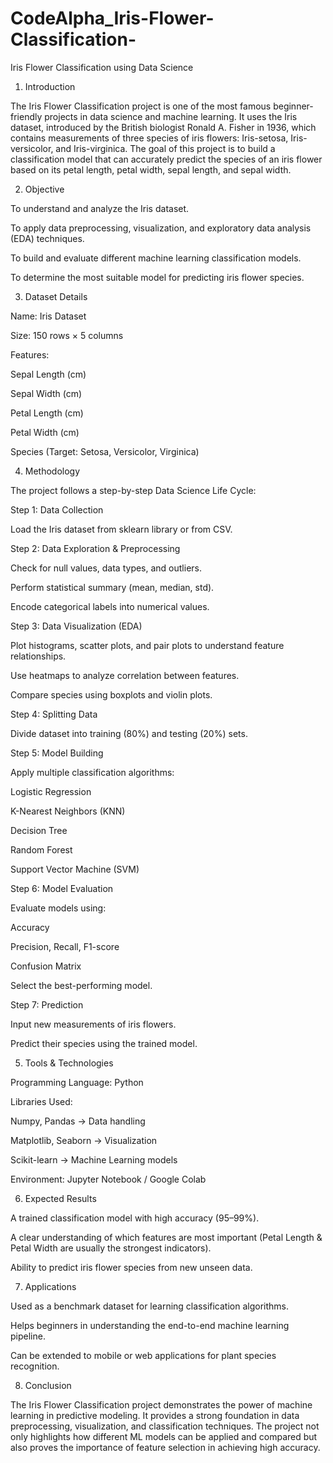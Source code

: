 # CodeAlpha_Iris-Flower-Classification-
Iris Flower Classification using Data Science
1. Introduction

The Iris Flower Classification project is one of the most famous beginner-friendly projects in data science and machine learning. It uses the Iris dataset, introduced by the British biologist Ronald A. Fisher in 1936, which contains measurements of three species of iris flowers: Iris-setosa, Iris-versicolor, and Iris-virginica.
The goal of this project is to build a classification model that can accurately predict the species of an iris flower based on its petal length, petal width, sepal length, and sepal width.

2. Objective

To understand and analyze the Iris dataset.

To apply data preprocessing, visualization, and exploratory data analysis (EDA) techniques.

To build and evaluate different machine learning classification models.

To determine the most suitable model for predicting iris flower species.

3. Dataset Details

Name: Iris Dataset

Size: 150 rows × 5 columns

Features:

Sepal Length (cm)

Sepal Width (cm)

Petal Length (cm)

Petal Width (cm)

Species (Target: Setosa, Versicolor, Virginica)

4. Methodology

The project follows a step-by-step Data Science Life Cycle:

Step 1: Data Collection

Load the Iris dataset from sklearn library or from CSV.

Step 2: Data Exploration & Preprocessing

Check for null values, data types, and outliers.

Perform statistical summary (mean, median, std).

Encode categorical labels into numerical values.

Step 3: Data Visualization (EDA)

Plot histograms, scatter plots, and pair plots to understand feature relationships.

Use heatmaps to analyze correlation between features.

Compare species using boxplots and violin plots.

Step 4: Splitting Data

Divide dataset into training (80%) and testing (20%) sets.

Step 5: Model Building

Apply multiple classification algorithms:

Logistic Regression

K-Nearest Neighbors (KNN)

Decision Tree

Random Forest

Support Vector Machine (SVM)

Step 6: Model Evaluation

Evaluate models using:

Accuracy

Precision, Recall, F1-score

Confusion Matrix

Select the best-performing model.

Step 7: Prediction

Input new measurements of iris flowers.

Predict their species using the trained model.

5. Tools & Technologies

Programming Language: Python

Libraries Used:

Numpy, Pandas → Data handling

Matplotlib, Seaborn → Visualization

Scikit-learn → Machine Learning models

Environment: Jupyter Notebook / Google Colab

6. Expected Results

A trained classification model with high accuracy (95–99%).

A clear understanding of which features are most important (Petal Length & Petal Width are usually the strongest indicators).

Ability to predict iris flower species from new unseen data.

7. Applications

Used as a benchmark dataset for learning classification algorithms.

Helps beginners in understanding the end-to-end machine learning pipeline.

Can be extended to mobile or web applications for plant species recognition.

8. Conclusion

The Iris Flower Classification project demonstrates the power of machine learning in predictive modeling. It provides a strong foundation in data preprocessing, visualization, and classification techniques. The project not only highlights how different ML models can be applied and compared but also proves the importance of feature selection in achieving high accuracy.
